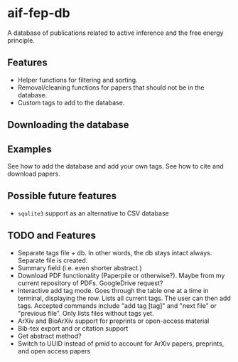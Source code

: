 # aif-fep-db
A database of publications related to active inference and the free energy principle.

## Features
* Helper functions for filtering and sorting.
* Removal/cleaning functions for papers that should not be in the database.
* Custom tags to add to the database.

## Downloading the database

## Examples
See how to add the database and add your own tags.
See how to cite and download papers.

## Possible future features
* `squlite3` support as an alternative to CSV database

## TODO and Features
* Separate tags file + db. In other words, the db stays intact always. Separate file is created.
* Summary field (i.e. even shorter abstract.)
* Download PDF functionality (Paperpile or otherwise?). Maybe from my current repository of PDFs. GoogleDrive request?
* Interactive add tag mode. Goes through the table one at a time in terminal, displaying the row. Lists all current tags. The user can then add tags. Accepted commands include "add tag [tag]" and "next file" or "previous file". Only lists files without tags yet.
* ArXiv and BioArXiv support for preprints or open-access material
* Bib-tex export and or citation support
* Get abstract method?
* Switch to UUID instead of pmid to account for ArXiv papers, preprints, and open access papers
